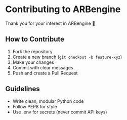 # Contributing to ARBengine

Thank you for your interest in ARBengine 🚀

## How to Contribute
1. Fork the repository
2. Create a new branch (`git checkout -b feature-xyz`)
3. Make your changes
4. Commit with clear messages
5. Push and create a Pull Request

## Guidelines
- Write clean, modular Python code
- Follow PEP8 for style
- Use .env for secrets (never commit API keys)


